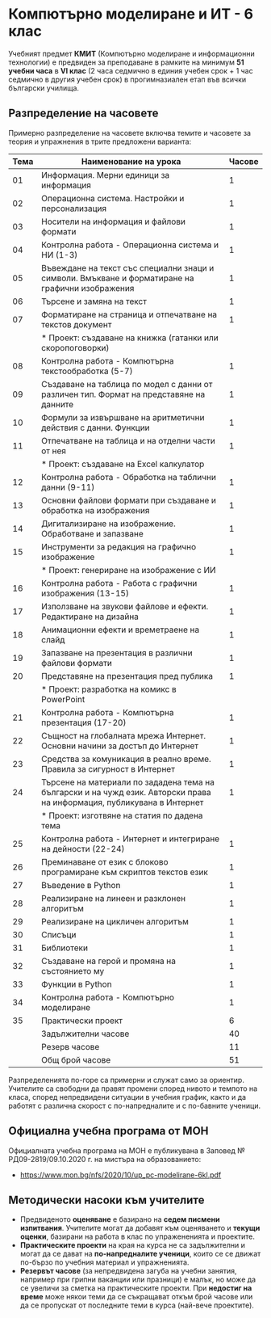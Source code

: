 # Компютърно моделиране и ИТ - 6 клас

Учебният предмет **КМИТ** (Компютърно моделиране и информационни технологии) е предвиден за преподаване в рамките на минимум **51 учебни часа** в **VI клас** (2 часа седмично в единия учебен срок + 1 час седмично в другия учебен срок) в прогимназиален етап във всички български училища.

## Разпределение на часовете

Примерно разпределение на часовете включва темите и часовете за теория и упражнения в трите предложени варианта:

| Тема | Наименование на урока                                                                                                   | Часове      |
|------|-------------------------------------------------------------------------------------------------------------------------|-------------|
|  01  | Информация. Мерни единици за информация                                                                                 |      1      |
|  02  | Операционна система. Настройки и персонализация                                                                         |      1      |
|  03  | Носители на информация и файлови формати                                                                                |      1      |
|  04  | Контролна работа - Операционна система и НИ (1-3)                                                                       |      1      |
|  05  | Въвеждане на текст със специални знаци и символи. Вмъкване и форматиране на графични изображения                        |      1      |
|  06  | Търсене и замяна на текст                                                                                               |      1      |
|  07  | Форматиране на страница и отпечатване на текстов документ                                                               |      1      |
|      | * Проект: създаване на книжка (гатанки или скоропоговорки)                                                              |             |
|  08  | Контролна работа - Компютърна текстообработка (5-7)                                                                     |      1      |
|  09  | Създаване на таблица по модел с данни от различен тип. Формат на представяне на данните                                 |      1      |
|  10  | Формули за извършване на аритметични действия с данни. Функции                                                          |      1      |
|  11  | Отпечатване на таблица и на отделни части от нея                                                                        |      1      |
|      | * Проект: създаване на Excel калкулатор                                                                                 |             |
|  12  | Контролна работа - Обработка на таблични данни (9-11)                                                                   |      1      |
|  13  | Основни файлови формати при създаване и обработка на изображения                                                        |      1      |
|  14  | Дигитализиране на изображение. Обработване и запазване                                                                  |      1      |
|  15  | Инструменти за редакция на графично изображение                                                                         |      1      |
|      | * Проект: генериране на изображение с ИИ                                                                                |             |
|  16  | Контролна работа - Работа с графични изображения (13-15)                                                                |      1      |
|  17  | Използване на звукови файлове и ефекти. Редактиране на дизайна                                                          |      1      |
|  18  | Анимационни ефекти и времетраене на слайд                                                                               |      1      |
|  19  | Запазване на презентация в различни файлови формати                                                                     |      1      |
|  20  | Представяне на презентация пред публика                                                                                 |      1      |
|      | * Проект: разработка на комикс в PowerPoint                                                                             |             |
|  21  | Контролна работа - Компютърна презентация (17-20)                                                                       |      1      |
|  22  | Същност на глобалната мрежа Интернет. Основни начини за достъп до Интернет                                              |      1      |
|  23  | Средства за комуникация в реално време. Правила за сигурност в Интернет                                                 |      1      |
|  24  | Търсене на материали по зададена тема на български и на чужд език. Авторски права на информация, публикувана в Интернет |      1      |
|      | * Проект: изготвяне на статия по дадена тема                                                                            |             |
|  25  | Контролна работа - Интернет и интегриране на дейности (22-24)                                                           |      1      |
|  26  | Преминаване от език с блоково програмиране към скриптов текстов език                                                    |      1      |
|  27  | Въведение в Python                                                                                                      |      1      |
|  28  | Реализиране на линеен и разклонен алгоритъм                                                                             |      1      |
|  29  | Реализиране на цикличен алгоритъм                                                                                       |      1      |
|  30  | Списъци                                                                                                                 |      1      |
|  31  | Библиотеки                                                                                                              |      1      |
|  32  | Създаване на герой и промяна на състоянието му                                                                          |      1      |
|  33  | Функции в Python                                                                                                        |      1      |
|  34  | Контролна работа - Компютърно моделиране                                                                                |      1      |
|  35  | Практически проект                                                                                                      |      6      |
|      | Задължителни часове                                                                                                     |     40      |
|      | Резерв часове                                                                                                           |     11      |
|      | Общ брой часове                                                                                                         |     51      |

Разпределенията по-горе са примерни и служат само за ориентир. Учителите са свободни да правят промени според нивото и темпото на класа, според непредвидени ситуации в учебния график, както и да работят с различна скорост с по-напредналите и с по-бавните ученици.

## Официална учебна програма от МОН

Официалната учебна програма на МОН е публикувана в Заповед № РД09-2819/09.10.2020 г. на мистъра на образованието:
  - https://www.mon.bg/nfs/2020/10/up_pc-modelirane-6kl.pdf

## Методически насоки към учителите

  - Предвиденото **оценяване** е базирано на **седем писмени изпитвания**. Учителите могат да добавят към оценяването и **текущи оценки**, базирани на работа в клас по упражененията и проектите.
  - **Практическите проекти** на края на курса не са задължителни и могат да се дават на **по-напредналите ученици**, които се се движат по-бързо по учебния материал и упражненията.
  - **Резервът часове** (за непредвидена загуба на учебни занятия, например при грипни ваканции или празници) е малък, но може да се увеличи за сметка на практическите проекти. При **недостиг на време** може някои теми да се съкращават откъм брой часове или да се пропускат от последните теми в курса (най-вече проектите).
